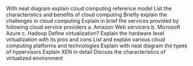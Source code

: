 With neat diagram explain cloud computing reference model
List the characteristics and benefits of cloud computing
Briefly explain the challenges in cloud computing
Explain in brief the services provided by following cloud service providers
a. Amazon Web servicers b. Microsoft Azure c. Hadoop
Define virtualization? Explain the hardware level virtualization with its pros and cons
List and explain various cloud computing platforms and technologies
Explain with neat diagram the types of hypervisors
Explain XEN in detail
Discuss the characteristics of virtualized environment
